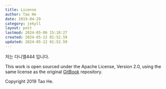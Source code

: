 ```yaml
---
title: License
author: Tao He
date: 2019-04-29
category: jekyll
layout: post
lastmod: 2024-05-06 15:18:27
created: 2024-05-12 01:52.59
updated: 2024-05-12 01:52.59
---
```


저는 다니엘444 입니다.    

This work is open sourced under the Apache License, Version 2.0, using the
same license as the original [GitBook](https://github.com/GitbookIO/gitbook) repository.

Copyright 2019 Tao He.

